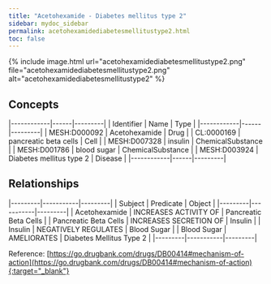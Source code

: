 ```yaml
---
title: "Acetohexamide - Diabetes mellitus type 2"
sidebar: mydoc_sidebar
permalink: acetohexamidediabetesmellitustype2.html
toc: false 
---
```


{% include image.html url="acetohexamidediabetesmellitustype2.png" file="acetohexamidediabetesmellitustype2.png" alt="acetohexamidediabetesmellitustype2" %}

## Concepts

|------------|------|---------|
| Identifier | Name | Type    |
|------------|------|---------|
| MESH:D000092 | Acetohexamide | Drug |
| CL:0000169 | pancreatic beta cells | Cell |
| MESH:D007328 | insulin | ChemicalSubstance |
| MESH:D001786 | blood sugar | ChemicalSubstance |
| MESH:D003924 | Diabetes mellitus type 2 | Disease |
|------------|------|---------|

## Relationships

|---------|-----------|---------|
| Subject | Predicate | Object  |
|---------|-----------|---------|
| Acetohexamide | INCREASES ACTIVITY OF | Pancreatic Beta Cells |
| Pancreatic Beta Cells | INCREASES SECRETION OF | Insulin |
| Insulin | NEGATIVELY REGULATES | Blood Sugar |
| Blood Sugar | AMELIORATES | Diabetes Mellitus Type 2 |
|---------|-----------|---------|

Reference: [https://go.drugbank.com/drugs/DB00414#mechanism-of-action](https://go.drugbank.com/drugs/DB00414#mechanism-of-action){:target="_blank"}